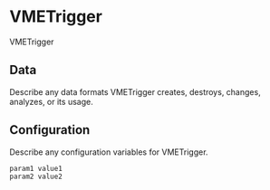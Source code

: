 # VMETrigger

VMETrigger

## Data

Describe any data formats VMETrigger creates, destroys, changes, analyzes, or its usage.




## Configuration

Describe any configuration variables for VMETrigger.

```
param1 value1
param2 value2
```
